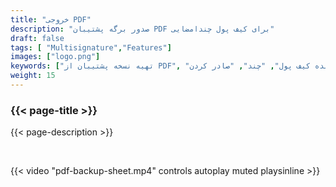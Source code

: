 ```yaml
---
title: "خروجی PDF"
description: "صدور برگه پشتیبان PDF برای کیف پول چندامضایی"
draft: false
tags: [ "Multisignature","Features"]
images: ["logo.png"]
keywords: ["تهیه نسخه پشتیبان از PDF", "توصیف کننده کیف پول", "چند", "صادر کردن"]
weight: 15
---
```


### {{< page-title >}} 
{{< page-description >}} 

<br>


{{< video "pdf-backup-sheet.mp4" controls  autoplay muted playsinline >}}